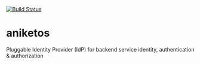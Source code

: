 [![Build Status](https://travis-ci.org/daedafusion/aniketos.svg?branch=master)](https://travis-ci.org/daedafusion/aniketos)

# aniketos

Pluggable Identity Provider (IdP) for backend service identity, authentication &amp; authorization


